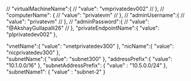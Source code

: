 <!-- @format -->

// "virtualMachineName":{
// "value": "vmprivatedev002"
// },
// "computerName": {
// "value": "privatevm"
// },
// "adminUsername":{
// "value": "privatevm"
// },
// "adminPassword":{
// "value": "@AkshayGullapalli26"
// },
"privateEndpointName":{
"value": "plprivatedev002"
},


"vnetName":{
      "value": "vnetprivatedev300"
    },
    "nicName":{
      "value": "nicprivatedev300"
    },   
    "subnetName":{
      "value": "subnet300"
    },
    "addressPrefix":{
      "value": "10.1.0.0/16"
    },
    "subnetAddressPrefix": {
      "value" : "10.5.0.0/24"
    },
    "subnetName1": {
      "value" : "subnet-2"
    }

